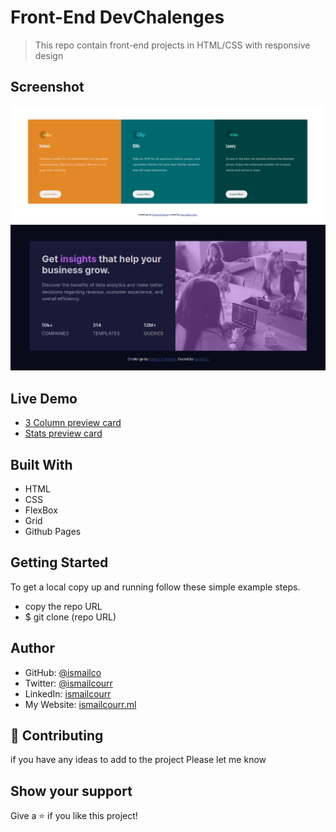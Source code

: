 # Front-End DevChalenges

> This repo contain front-end projects in HTML/CSS with responsive design

## Screenshot

![screenshot](3-column-preview-card-component-main/images/Screenshot.png)
![screenshot](stats-preview-card-component-main/images/Screenshot.png)

## Live Demo

- [3 Column preview card](https://ismailco.github.io/Front-End_Mintor/3-column-preview-card-component-main/index.html)
- [Stats preview card](https://ismailco.github.io/Front-End_Mintor/stats-preview-card-component-main/index.html)

## Built With

- HTML
- CSS
- FlexBox
- Grid
- Github Pages

## Getting Started

To get a local copy up and running follow these simple example steps.

- copy the repo URL
- $ git clone (repo URL)

## Author

- GitHub: [@ismailco](https://github.com/Ismailco)
- Twitter: [@ismailcourr](https://www.twitter.com/ismailcourr)
- LinkedIn: [ismailcourr](https://www.linkedin.com/in/ismailcourr/)
- My Website: [ismailcourr.ml](https://www.ismailcourr.ml)

## 🤝 Contributing

if you have any ideas to add to the project Please let me know

## Show your support

Give a ⭐️ if you like this project!
